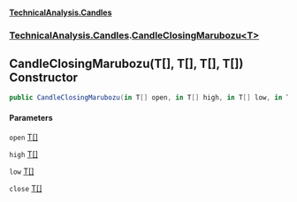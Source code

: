 #### [TechnicalAnalysis.Candles](TechnicalAnalysis.Candles.md 'TechnicalAnalysis.Candles')
### [TechnicalAnalysis.Candles](TechnicalAnalysis.Candles.md#TechnicalAnalysis.Candles 'TechnicalAnalysis.Candles').[CandleClosingMarubozu&lt;T&gt;](CandleClosingMarubozu_T_.md 'TechnicalAnalysis.Candles.CandleClosingMarubozu<T>')

## CandleClosingMarubozu(T[], T[], T[], T[]) Constructor

```csharp
public CandleClosingMarubozu(in T[] open, in T[] high, in T[] low, in T[] close);
```
#### Parameters

<a name='TechnicalAnalysis.Candles.CandleClosingMarubozu_T_.CandleClosingMarubozu(T[],T[],T[],T[]).open'></a>

`open` [T](CandleClosingMarubozu_T_.md#TechnicalAnalysis.Candles.CandleClosingMarubozu_T_.T 'TechnicalAnalysis.Candles.CandleClosingMarubozu<T>.T')[[]](https://docs.microsoft.com/en-us/dotnet/api/System.Array 'System.Array')

<a name='TechnicalAnalysis.Candles.CandleClosingMarubozu_T_.CandleClosingMarubozu(T[],T[],T[],T[]).high'></a>

`high` [T](CandleClosingMarubozu_T_.md#TechnicalAnalysis.Candles.CandleClosingMarubozu_T_.T 'TechnicalAnalysis.Candles.CandleClosingMarubozu<T>.T')[[]](https://docs.microsoft.com/en-us/dotnet/api/System.Array 'System.Array')

<a name='TechnicalAnalysis.Candles.CandleClosingMarubozu_T_.CandleClosingMarubozu(T[],T[],T[],T[]).low'></a>

`low` [T](CandleClosingMarubozu_T_.md#TechnicalAnalysis.Candles.CandleClosingMarubozu_T_.T 'TechnicalAnalysis.Candles.CandleClosingMarubozu<T>.T')[[]](https://docs.microsoft.com/en-us/dotnet/api/System.Array 'System.Array')

<a name='TechnicalAnalysis.Candles.CandleClosingMarubozu_T_.CandleClosingMarubozu(T[],T[],T[],T[]).close'></a>

`close` [T](CandleClosingMarubozu_T_.md#TechnicalAnalysis.Candles.CandleClosingMarubozu_T_.T 'TechnicalAnalysis.Candles.CandleClosingMarubozu<T>.T')[[]](https://docs.microsoft.com/en-us/dotnet/api/System.Array 'System.Array')